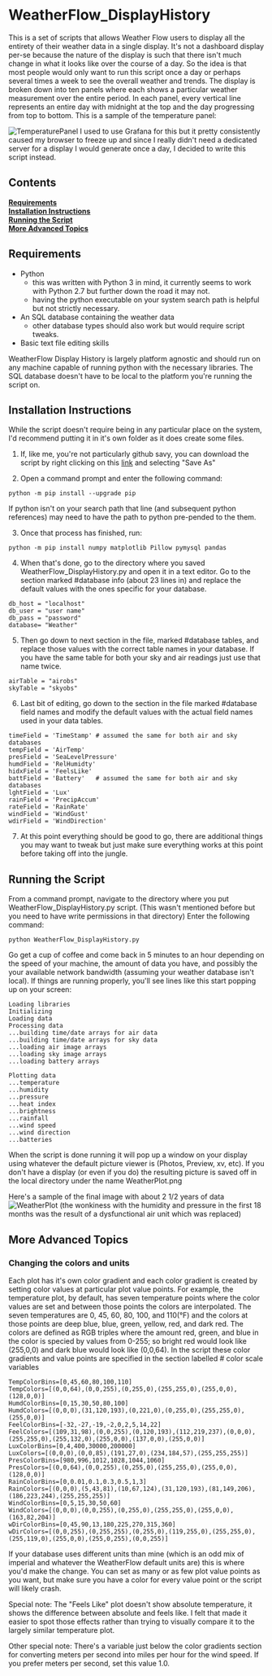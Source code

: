 # WeatherFlow_DisplayHistory
This is a set of scripts that allows Weather Flow users to display all the entirety of their weather data in a single display.
It's not a dashboard display per-se because the nature of the display is such that there isn't much change in what it looks 
like over the course of a day. So the idea is that most people would only want to run this script once a day or perhaps
several times a week to see the overall weather and trends.
The display is broken down into ten panels where each shows a particular weather measurement over the entire period. In each panel, every vertical line represents an entire day with midnight at the top and the day progressing from top to bottom. 
This is a sample of the temperature panel:

![TemperaturePanel](TemperaturePanel.png)
I used to use Grafana for this but it pretty consistently caused my browser to freeze up and since I really didn't need a dedicated server for a display I would generate once a day, I decided to write this script instead. 

## Contents
**[Requirements](#requirements)**<br>
**[Installation Instructions](#installation-instructions)**<br>
**[Running the Script](#running-the-script)**<br>
**[More Advanced Topics](#more-advanced-topics)**<br>

## Requirements

* Python
  * this was written with Python 3 in mind, it currently seems to work with Python 2.7 but further down the road it may not.
  * having the python executable on your system search path is helpful but not strictly necessary.
* An SQL database containing the weather data
  * other database types should also work but would require script tweaks. 
* Basic text file editing skills

WeatherFlow Display History is largely platform agnostic and should run on any machine capable of running python with the necessary libraries. The SQL database doesn't have to be local to the platform you're running the script on.


## Installation Instructions

While the script doesn't require being in any particular place on the system, I'd recommend putting it in it's own folder as it does create some files.

1. If, like me, you're not particularly github savy, you can download the script by right clicking on this [link](https://raw.githubusercontent.com/StumbleRunner/WeatherFlow_DisplayHistory/master/WeatherFlow_DisplayHistory.py) and selecting "Save As"

2. Open a command prompt and enter the following command:
```
python -m pip install --upgrade pip
```
If python isn't on your search path that line (and subsequent python references) may need to have the path to python pre-pended to the them.

3. Once that process has finished, run: 
```
python -m pip install numpy matplotlib Pillow pymysql pandas
```

4. When that's done, go to the directory where you saved WeatherFlow_DisplayHistory.py and open it in a text editor. Go to the section marked #database info (about 23 lines in) and replace the default values with the ones specific for your database.
```
db_host = "localhost"
db_user = "user name"
db_pass = "password"
database= "Weather"
```

5. Then go down to next section in the file, marked #database tables, and replace those values with the correct table names in your database. If you have the same table for both your sky and air readings just use that name twice. 
```
airTable = "airobs"
skyTable = "skyobs"
```

6. Last bit of editing, go down to the section in the file marked #database field names and modify the default values with the actual field names used in your data tables.
```
timeField = 'TimeStamp' # assumed the same for both air and sky databases
tempField = 'AirTemp'
presField = 'SeaLevelPressure'
humdField = 'RelHumidty'
hidxField = 'FeelsLike'
battField = 'Battery'   # assumed the same for both air and sky databases
lghtField = 'Lux'
rainField = 'PrecipAccum'
rateField = 'RainRate'
windField = 'WindGust'
wdirField = 'WindDirection'
```

7. At this point everything should be good to go, there are additional things you may want to tweak but just make sure everything works at this point before taking off into the jungle.


## Running the Script
From a command prompt, navigate to the directory where you put WeatherFlow_DisplayHistory.py script. (This wasn't mentioned before but you need to have write permissions in that directory)
Enter the following command:
```
python WeatherFlow_DisplayHistory.py
```
Go get a cup of coffee and come back in 5 minutes to an hour depending on the speed of your machine, the amount of data you have, and possibly the your available network bandwidth (assuming your weather database isn't local). 
If things are running properly, you'll see lines like this start popping up on your screen:
```
Loading libraries
Initializing
Loading data
Processing data
...building time/date arrays for air data
...building time/date arrays for sky data
...loading air image arrays
...loading sky image arrays
...loading battery arrays

Plotting data
...temperature
...humidity
...pressure
...heat index
...brightness
...rainfall
...wind speed
...wind direction
...batteries
```
When the script is done running it will pop up a window on your display using whatever the default picture viewer is (Photos, Preview, xv, etc). If you don't have a display (or even if you do) the resulting picture is saved off in the local directory under the name WeatherPlot.png

Here's a sample of the final image with about 2 1/2 years of data
![WeatherPlot](WeatherPlot.png)
(the wonkiness with the humidity and pressure in the first 18 months was the result of a dysfunctional air unit which was replaced)

## More Advanced Topics
### Changing the colors and units
Each plot has it's own color gradient and each color gradient is created by setting color values at particular plot value points. For example, the temperature plot, by default, has seven temperature points where the color values are set and between those points the colors are interpolated. The seven temperatures are 0, 45, 60, 80, 100, and 110(°F) and the colors at those points are deep blue, blue, green, yellow, red, and dark red. The colors are defined as RGB triples where the amount red, green, and blue in the color is specied by values from 0-255; so bright red would look like (255,0,0) and dark blue would look like (0,0,64).
In the script these color gradients and value points are specified in the section labelled # color scale variables
```
TempColorBins=[0,45,60,80,100,110]
TempColors=[(0,0,64),(0,0,255),(0,255,0),(255,255,0),(255,0,0),(128,0,0)]
HumdColorBins=[0,15,30,50,80,100]
HumdColors=[(0,0,0),(31,120,193),(0,221,0),(0,255,0),(255,255,0),(255,0,0)]
FeelColorBins=[-32,-27,-19,-2,0,2,5,14,22]
FeelColors=[(109,31,98),(0,0,255),(0,120,193),(112,219,237),(0,0,0),(255,255,0),(255,132,0),(255,0,0),(137,0,0),(255,0,0)]
LuxColorBins=[0,4,400,30000,200000]
LuxColors=[(0,0,0),(0,0,85),(191,27,0),(234,184,57),(255,255,255)]
PresColorBins=[980,996,1012,1028,1044,1060]
PresColors=[(0,0,64),(0,0,255),(0,255,0),(255,255,0),(255,0,0),(128,0,0)]
RainColorBins=[0,0.01,0.1,0.3,0.5,1,3]
RainColors=[(0,0,0),(5,43,81),(10,67,124),(31,120,193),(81,149,206),(186,223,244),(255,255,255)]
WindColorBins=[0,5,15,30,50,60]
WindColors=[(0,0,0),(0,0,255),(0,255,0),(255,255,0),(255,0,0),(163,82,204)]
wDirColorBins=[0,45,90,13,180,225,270,315,360]
wDirColors=[(0,0,255),(0,255,255),(0,255,0),(119,255,0),(255,255,0),(255,119,0),(255,0,0),(255,0,255),(0,0,255)]
```
If your database uses different units than mine (which is an odd mix of imperial and whatever the WeatherFlow default units are) this is where you'd make the change. You can set as many or as few plot value points as you want, but make sure you have a color for every value point or the script will likely crash.

Special note: The "Feels Like" plot doesn't show absolute temperature, it shows the difference between absolute and feels like. I felt that made it easier to spot those effects rather than trying to visually compare it to the largely similar temperature plot.

Other special note: There's a variable just below the color gradients section for converting meters per second into miles per hour for the wind speed. If you prefer meters per second, set this value 1.0.
